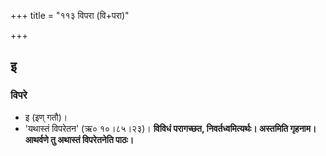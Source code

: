 +++
title = "११३ विपरा (वि+परा)"

+++

## इ
### विपरे
- इ (इण् गतौ)।
- 'यथास्तं विपरेतन' (ऋ० १०।८५।२३)। **विविधं परागच्छत, निवर्तध्वमित्यर्थः। अस्तमिति गृहनाम। आथर्वणे तु अथास्तं विपरेतनेति पाठः।**
